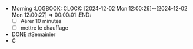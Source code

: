 - Morning
  :LOGBOOK:
  CLOCK: [2024-12-02 Mon 12:00:26]--[2024-12-02 Mon 12:00:27] =>  00:00:01
  :END:
  * [ ] Aérer 10 minutes
  * [ ] mettre le chauffage
- DONE #Semainier
- C